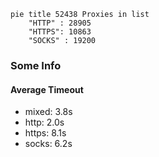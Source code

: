 
```mermaid
pie title 52438 Proxies in list
    "HTTP" : 28905
    "HTTPS": 10863
    "SOCKS" : 19200
```

### Some Info
#### Average Timeout

- mixed: 3.8s
- http: 2.0s
- https: 8.1s
- socks: 6.2s